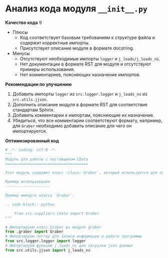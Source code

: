# Анализ кода модуля `__init__.py`

**Качество кода**
9
- Плюсы
    - Код соответствует базовым требованиям к структуре файла и содержит корректные импорты.
    - Присутствует описание модуля в формате docstring.
- Минусы
    - Отсутствуют необходимые импорты `logger` и `j_loads/j_loads_ns`.
    - Нет документации в формате RST для модуля и отсутствуют примеры использования.
    - Нет комментариев, поясняющих назначение импортов.

**Рекомендации по улучшению**

1.  Добавить импорты `logger` из `src.logger.logger` и `j_loads_ns` из `src.utils.jjson`.
2.  Дополнить описание модуля в формате RST для соответствия стандартам Sphinx.
3.  Добавить комментарии к импортам, поясняющие их назначение.
4.  Убедиться, что все комментарии соответствуют формату, например, для `Graber` необходимо добавить описание для чего он импортируется.

**Оптимизированный код**

```python
# -*- coding: utf-8 -*-
"""
Модуль для работы с поставщиком CData
=====================================

Этот модуль содержит класс :class:`Graber`, который используется для сбора данных с сайта поставщика CData.

Пример использования
--------------------

Пример импорта класса `Graber`:

.. code-block:: python

    from src.suppliers.cdata import Graber
"""

# Импортируем класс Graber из модуля graber
from .graber import Graber
# Импортируем логгер для записи информации о работе программы
from src.logger.logger import logger
# Импортируем функцию j_loads_ns для загрузки json данных
from src.utils.jjson import j_loads_ns

```